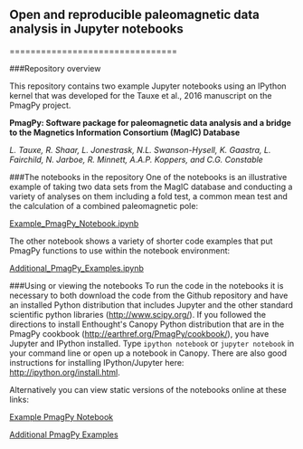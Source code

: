 ## Open and reproducible paleomagnetic data analysis in Jupyter notebooks
================================

###Repository overview

This repository contains two example Jupyter notebooks using an IPython kernel that was developed for the Tauxe et al., 2016 manuscript on the PmagPy project.

**PmagPy: Software package for paleomagnetic data analysis and a bridge to the Magnetics Information Consortium (MagIC) Database**

*L. Tauxe, R. Shaar, L. Jonestrask, N.L. Swanson-Hysell, K. Gaastra, L. Fairchild, N. Jarboe, R. Minnett, A.A.P. Koppers, and C.G. Constable*

###The notebooks in the repository
One of the notebooks is an illustrative example of taking two data sets from the MagIC database and conducting a variety of analyses on them including a fold test, a common mean test and the calculation of a combined paleomagnetic pole:

[Example_PmagPy_Notebook.ipynb](https://github.com/PmagPy/2016_Tauxe-et-al_PmagPy_Notebooks/blob/master/Example_PmagPy_Notebook.ipynb)

The other notebook shows a variety of shorter code examples that put PmagPy functions to use within the notebook environment:

[Additional_PmagPy_Examples.ipynb](https://github.com/PmagPy/2016_Tauxe-et-al_PmagPy_Notebooks/blob/master/Additional_PmagPy_Examples.ipynb)

###Using or viewing the notebooks
To run the code in the notebooks it is necessary to both download the code from the Github repository and have an installed Python distribution that includes Jupyter and the other standard scientific python libraries (http://www.scipy.org/). If you followed the directions to install Enthought's Canopy Python distribution that are in the PmagPy cookbook (http://earthref.org/PmagPy/cookbook/), you have Jupyter and IPython installed. Type `ipython notebook` or `jupyter notebook` in your command line or open up a notebook in Canopy. There are also good instructions for installing IPython/Jupyter here: http://ipython.org/install.html. 

Alternatively you can view static versions of the notebooks online at these links: 

[Example PmagPy Notebook](http://pmagpy.github.io/Example_PmagPy_Notebook.html)

[Additional PmagPy Examples](http://pmagpy.github.io/Additional_PmagPy_Examples.html)
